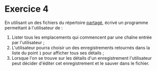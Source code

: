 # Exercice 4

En utilisant un des fichiers du répertoire [partagé](https://hepl-my.sharepoint.com/:f:/g/personal/cedric_thiernesse_hepl_be/Ep_GRf5AiHtJpqcdJtMF4D8BZs0lEWtQQvJrqZ-S3k9Xjg?e=BzCNAK), écrivé un programme permettant à l'utilisateur de :
1. Lister tous les emplacements qui commencent par une chaîne entrée par l'utilisateur ;
2. L'utilisateur pourra choisir un des enregistrements retournés dans la liste du point `1` pour afficher tous ses détails ;
3. Lorsque l'on se trouve sur les détails d'un enregistrement l'utilisateur peut décider d'éditer cet enregistrement et le sauver dans le fichier.
